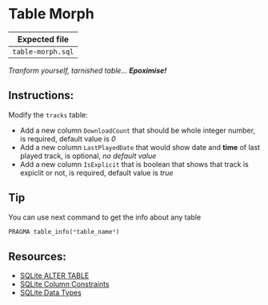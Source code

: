 # Table Morph

| Expected file |
| ------------- |
| `table-morph.sql` |

*Tranform yourself, tarnished table... **Epoximise!***

## Instructions:

Modify the `tracks` table:

- Add a new column `DownloadCount` that should be whole integer number, is required, default value is *0*
- Add a new column `LastPlayedDate` that would show date and **time** of last played track, is optional, *no default value*
- Add a new column `IsExplicit` that is boolean that shows that track is expiclit or not, is required, default value is *true*

## Tip

You can use next command to get the info about any table

```sql
PRAGMA table_info(*table_name*)
```

## Resources:

- [SQLite ALTER TABLE](https://www.sqlite.org/lang_altertable.html)
- [SQLite Column Constraints](https://www.tutorialspoint.com/sqlite/sqlite_constraints.htm)
- [SQLite Data Types](https://www.sqlite.org/datatype3.html)